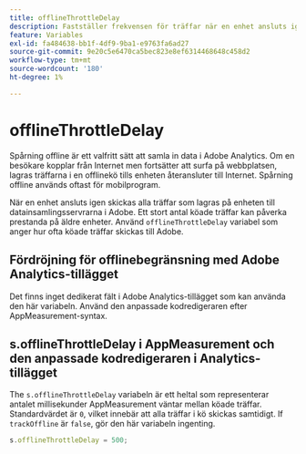 ```yaml
---
title: offlineThrottleDelay
description: Fastställer frekvensen för träffar när en enhet ansluts igen.
feature: Variables
exl-id: fa484638-bb1f-4df9-9ba1-e9763fa6ad27
source-git-commit: 9e20c5e6470ca5bec823e8ef6314468648c458d2
workflow-type: tm+mt
source-wordcount: '180'
ht-degree: 1%

---
```


# offlineThrottleDelay

Spårning offline är ett valfritt sätt att samla in data i Adobe Analytics. Om en besökare kopplar från Internet men fortsätter att surfa på webbplatsen, lagras träffarna i en offlinekö tills enheten återansluter till Internet. Spårning offline används oftast för mobilprogram.

När en enhet ansluts igen skickas alla träffar som lagras på enheten till datainsamlingsservrarna i Adobe. Ett stort antal köade träffar kan påverka prestanda på äldre enheter. Använd `offlineThrottleDelay` variabel som anger hur ofta köade träffar skickas till Adobe.

## Fördröjning för offlinebegränsning med Adobe Analytics-tillägget

Det finns inget dedikerat fält i Adobe Analytics-tillägget som kan använda den här variabeln. Använd den anpassade kodredigeraren efter AppMeasurement-syntax.

## s.offlineThrottleDelay i AppMeasurement och den anpassade kodredigeraren i Analytics-tillägget

The `s.offlineThrottleDelay` variabeln är ett heltal som representerar antalet millisekunder AppMeasurement väntar mellan köade träffar. Standardvärdet är `0`, vilket innebär att alla träffar i kö skickas samtidigt. If `trackOffline` är `false`, gör den här variabeln ingenting.

```js
s.offlineThrottleDelay = 500;
```
